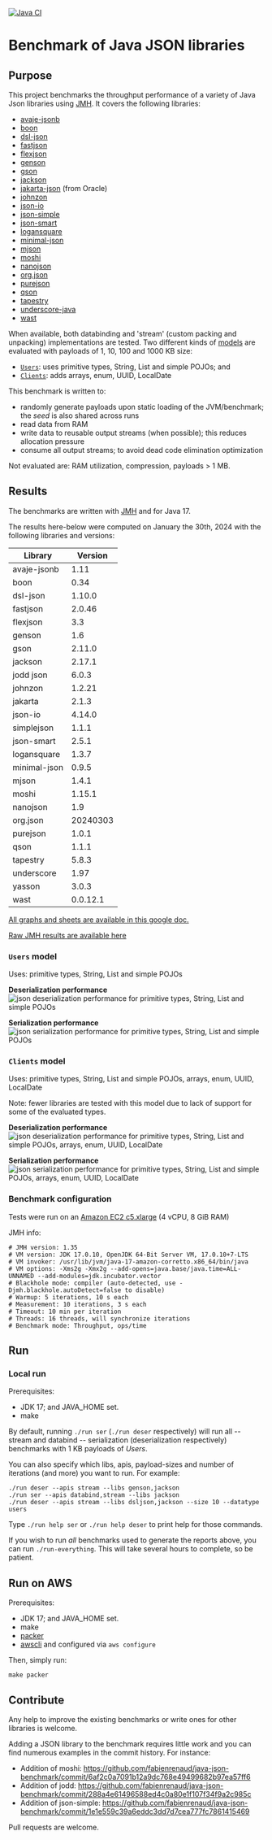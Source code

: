 [![Java CI](https://github.com/fabienrenaud/java-json-benchmark/actions/workflows/gradle.yml/badge.svg)](https://github.com/fabienrenaud/java-json-benchmark/actions/workflows/gradle.yml)

# Benchmark of Java JSON libraries

## Purpose

This project benchmarks the throughput performance of a variety of Java Json libraries
using [JMH](http://openjdk.java.net/projects/code-tools/jmh/).
It covers the following libraries:

* [avaje-jsonb](https://github.com/avaje/avaje-jsonb)
* [boon](https://github.com/boonproject/boon)
* [dsl-json](https://github.com/ngs-doo/dsl-json)
* [fastjson](https://github.com/alibaba/fastjson)
* [flexjson](http://flexjson.sourceforge.net/)
* [genson](https://owlike.github.io/genson/)
* [gson](https://github.com/google/gson)
* [jackson](https://github.com/FasterXML/jackson)
* [jakarta-json](https://jsonp.java.net/) (from Oracle)
* [johnzon](http://johnzon.apache.org/)
* [json-io](https://github.com/jdereg/json-io)
* [json-simple](https://code.google.com/archive/p/json-simple/)
* [json-smart](http://netplex.github.io/json-smart/)
* [logansquare](https://github.com/bluelinelabs/LoganSquare)
* [minimal-json](https://github.com/ralfstx/minimal-json)
* [mjson](https://github.com/bolerio/mjson)
* [moshi](https://github.com/square/moshi)
* [nanojson](https://github.com/mmastrac/nanojson)
* [org.json](https://github.com/stleary/JSON-java)
* [purejson](https://senthilganeshs.github.io/jsonp/)
* [qson](https://github.com/quarkusio/qson)
* [tapestry](https://tapestry.apache.org/json.html)
* [underscore-java](https://github.com/javadev/underscore-java)
* [wast](https://github.com/wycst)

When available, both databinding and 'stream' (custom packing and unpacking) implementations are tested.
Two different kinds of [models](/src/main/java/com/github/fabienrenaud/jjb/model/) are evaluated with payloads of 1, 10,
100 and 1000 KB size:

* [`Users`](/src/main/java/com/github/fabienrenaud/jjb/model/Users.java): uses primitive types, String, List and simple
  POJOs; and
* [`Clients`](/src/main/java/com/github/fabienrenaud/jjb/model/Clients.java): adds arrays, enum, UUID, LocalDate

This benchmark is written to:

* randomly generate payloads upon static loading of the JVM/benchmark; the *seed* is also shared across runs
* read data from RAM
* write data to reusable output streams (when possible); this reduces allocation pressure
* consume all output streams; to avoid dead code elimination optimization

Not evaluated are: RAM utilization, compression, payloads > 1 MB.

## Results

The benchmarks are written with [JMH](http://openjdk.java.net/projects/code-tools/jmh/) and for Java 17.

The results here-below were computed on January the 30th, 2024 with the following libraries and versions:

| Library      | Version  |
|--------------|----------|
| avaje-jsonb  | 1.11     |
| boon         | 0.34     |
| dsl-json     | 1.10.0   |
| fastjson     | 2.0.46   |
| flexjson     | 3.3      |
| genson       | 1.6      |
| gson         | 2.11.0   |
| jackson      | 2.17.1   |
| jodd json    | 6.0.3    |
| johnzon      | 1.2.21   |
| jakarta      | 2.1.3    |
| json-io      | 4.14.0   |
| simplejson   | 1.1.1    |
| json-smart   | 2.5.1    |
| logansquare  | 1.3.7    |
| minimal-json | 0.9.5    |
| mjson        | 1.4.1    |
| moshi        | 1.15.1   |
| nanojson     | 1.9      |
| org.json     | 20240303 |
| purejson     | 1.0.1    |
| qson         | 1.1.1    |
| tapestry     | 5.8.3    |
| underscore   | 1.97     | 
| yasson       | 3.0.3    |
| wast         | 0.0.12.1 |

[All graphs and sheets are available in this google doc.][spreadsheet]

[Raw JMH results are available here][jmh-results]

### `Users` model

Uses: primitive types, String, List and simple POJOs

**Deserialization performance**
![json deserialization performance for primitive types, String, List and simple POJOs][graph-users-deser]

**Serialization performance**
![json serialization performance for primitive types, String, List and simple POJOs][graph-users-ser]

### `Clients` model

Uses: primitive types, String, List and simple POJOs, arrays, enum, UUID, LocalDate

Note: fewer libraries are tested with this model due to lack of support for some of the evaluated types.

**Deserialization performance**
![json deserialization performance for primitive types, String, List and simple POJOs, arrays, enum, UUID, LocalDate][graph-clients-deser]

**Serialization performance**
![json serialization performance for primitive types, String, List and simple POJOs, arrays, enum, UUID, LocalDate][graph-clients-ser]

### Benchmark configuration

Tests were run on an [Amazon EC2 c5.xlarge](https://aws.amazon.com/ec2/instance-types/c5/) (4 vCPU, 8 GiB RAM)

JMH info:

```
# JMH version: 1.35
# VM version: JDK 17.0.10, OpenJDK 64-Bit Server VM, 17.0.10+7-LTS
# VM invoker: /usr/lib/jvm/java-17-amazon-corretto.x86_64/bin/java
# VM options: -Xms2g -Xmx2g --add-opens=java.base/java.time=ALL-UNNAMED --add-modules=jdk.incubator.vector
# Blackhole mode: compiler (auto-detected, use -Djmh.blackhole.autoDetect=false to disable)
# Warmup: 5 iterations, 10 s each
# Measurement: 10 iterations, 3 s each
# Timeout: 10 min per iteration
# Threads: 16 threads, will synchronize iterations
# Benchmark mode: Throughput, ops/time
```

## Run

### Local run

Prerequisites:

* JDK 17; and JAVA_HOME set.
* make

By default, running `./run ser` (`./run deser` respectively) will run
all -- stream and databind -- serialization (deserialization respectively)
benchmarks with 1 KB payloads of _Users_.

You can also specify which libs, apis, payload-sizes and number of
iterations (and more) you want to run. For example:

    ./run deser --apis stream --libs genson,jackson
    ./run ser --apis databind,stream --libs jackson
    ./run deser --apis stream --libs dsljson,jackson --size 10 --datatype users

Type `./run help ser` or `./run help deser` to print help for those
commands.

If you wish to run _all_ benchmarks used to generate the reports above,
you can run `./run-everything`. This will take several hours to complete, so
be patient.

## Run on AWS

Prerequisites:

* JDK 17; and JAVA_HOME set.
* make
* [packer](https://www.packer.io/)
* [awscli](https://docs.aws.amazon.com/cli/latest/userguide/getting-started-install.html) and configured
  via `aws configure`

Then, simply run:

```
make packer
```

## Contribute

Any help to improve the existing benchmarks or write ones for other
libraries is welcome.

Adding a JSON library to the benchmark requires little work and you can
find numerous examples in the commit history. For instance:

* Addition of moshi: https://github.com/fabienrenaud/java-json-benchmark/commit/6af2c0a7091b12a9dc768e49499682b97ea57ff6
* Addition of jodd: https://github.com/fabienrenaud/java-json-benchmark/commit/288a4e61496588ed4c0a80e1f107f34f9a2c985c
* Addition of
  json-simple: https://github.com/fabienrenaud/java-json-benchmark/commit/1e1e559c39a6eddc3dd7d7cea777fc7861415469

Pull requests are welcome.


[jmh-results]: /archive/raw-results-2024-01-30.md
[spreadsheet]: https://docs.google.com/spreadsheets/d/1a4kgv2R-IxANE_itV-qJwCnEBvc0HqHGh4bp4AXTFoY/edit?usp=sharing
[graph-users-deser]: https://docs.google.com/spreadsheets/d/e/2PACX-1vQDBLUYgQ9BhFL_yxZidD1dRG-VYn2aFjMAwc2p6pl_J72XME4lopY8LcyHzTdC5QhISqIrSdkL-Vyt/pubchart?oid=1217359585&format=image
[graph-users-ser]: https://docs.google.com/spreadsheets/d/e/2PACX-1vQDBLUYgQ9BhFL_yxZidD1dRG-VYn2aFjMAwc2p6pl_J72XME4lopY8LcyHzTdC5QhISqIrSdkL-Vyt/pubchart?oid=296776676&format=image
[graph-clients-deser]: https://docs.google.com/spreadsheets/d/e/2PACX-1vQDBLUYgQ9BhFL_yxZidD1dRG-VYn2aFjMAwc2p6pl_J72XME4lopY8LcyHzTdC5QhISqIrSdkL-Vyt/pubchart?oid=684555912&format=image
[graph-clients-ser]: https://docs.google.com/spreadsheets/d/e/2PACX-1vQDBLUYgQ9BhFL_yxZidD1dRG-VYn2aFjMAwc2p6pl_J72XME4lopY8LcyHzTdC5QhISqIrSdkL-Vyt/pubchart?oid=2004244401&format=image